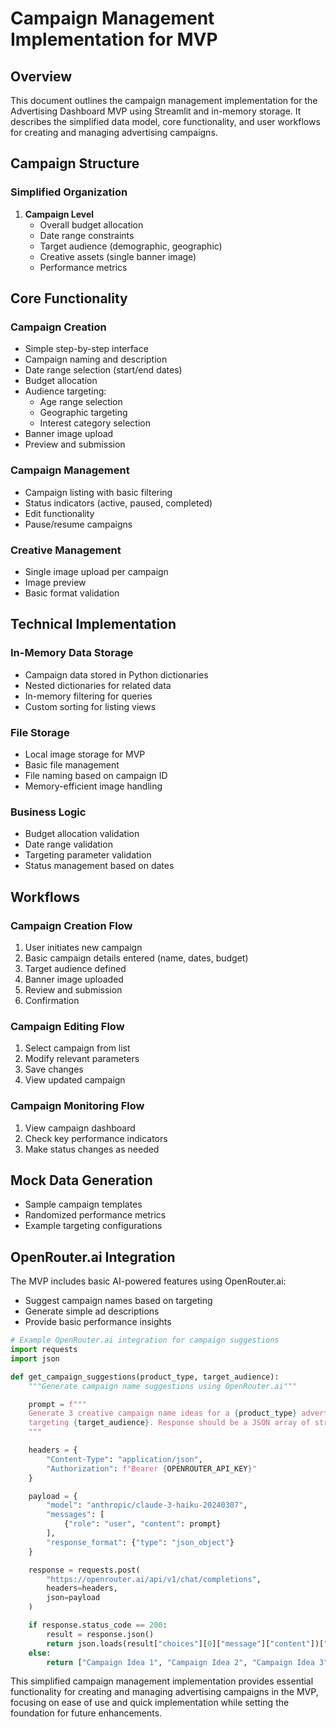 # Campaign Management Implementation for MVP

## Overview

This document outlines the campaign management implementation for the Advertising Dashboard MVP using Streamlit and in-memory storage. It describes the simplified data model, core functionality, and user workflows for creating and managing advertising campaigns.

## Campaign Structure

### Simplified Organization

1. **Campaign Level**
   - Overall budget allocation
   - Date range constraints
   - Target audience (demographic, geographic)
   - Creative assets (single banner image)
   - Performance metrics

## Core Functionality

### Campaign Creation

- Simple step-by-step interface
- Campaign naming and description
- Date range selection (start/end dates)
- Budget allocation
- Audience targeting:
  - Age range selection
  - Geographic targeting
  - Interest category selection
- Banner image upload
- Preview and submission

### Campaign Management

- Campaign listing with basic filtering
- Status indicators (active, paused, completed)
- Edit functionality
- Pause/resume campaigns

### Creative Management

- Single image upload per campaign
- Image preview
- Basic format validation

## Technical Implementation

### In-Memory Data Storage

- Campaign data stored in Python dictionaries
- Nested dictionaries for related data
- In-memory filtering for queries
- Custom sorting for listing views

### File Storage

- Local image storage for MVP
- Basic file management
- File naming based on campaign ID
- Memory-efficient image handling

### Business Logic

- Budget allocation validation
- Date range validation
- Targeting parameter validation
- Status management based on dates

## Workflows

### Campaign Creation Flow

1. User initiates new campaign
2. Basic campaign details entered (name, dates, budget)
3. Target audience defined
4. Banner image uploaded
5. Review and submission
6. Confirmation

### Campaign Editing Flow

1. Select campaign from list
2. Modify relevant parameters
3. Save changes
4. View updated campaign

### Campaign Monitoring Flow

1. View campaign dashboard
2. Check key performance indicators
3. Make status changes as needed

## Mock Data Generation

- Sample campaign templates
- Randomized performance metrics
- Example targeting configurations

## OpenRouter.ai Integration

The MVP includes basic AI-powered features using OpenRouter.ai:

- Suggest campaign names based on targeting
- Generate simple ad descriptions
- Provide basic performance insights

```python
# Example OpenRouter.ai integration for campaign suggestions
import requests
import json

def get_campaign_suggestions(product_type, target_audience):
    """Generate campaign name suggestions using OpenRouter.ai"""

    prompt = f"""
    Generate 3 creative campaign name ideas for a {product_type} advertisement
    targeting {target_audience}. Response should be a JSON array of strings.
    """

    headers = {
        "Content-Type": "application/json",
        "Authorization": f"Bearer {OPENROUTER_API_KEY}"
    }

    payload = {
        "model": "anthropic/claude-3-haiku-20240307",
        "messages": [
            {"role": "user", "content": prompt}
        ],
        "response_format": {"type": "json_object"}
    }

    response = requests.post(
        "https://openrouter.ai/api/v1/chat/completions",
        headers=headers,
        json=payload
    )

    if response.status_code == 200:
        result = response.json()
        return json.loads(result["choices"][0]["message"]["content"])["campaign_names"]
    else:
        return ["Campaign Idea 1", "Campaign Idea 2", "Campaign Idea 3"]
```

This simplified campaign management implementation provides essential functionality for creating and managing advertising campaigns in the MVP, focusing on ease of use and quick implementation while setting the foundation for future enhancements.
